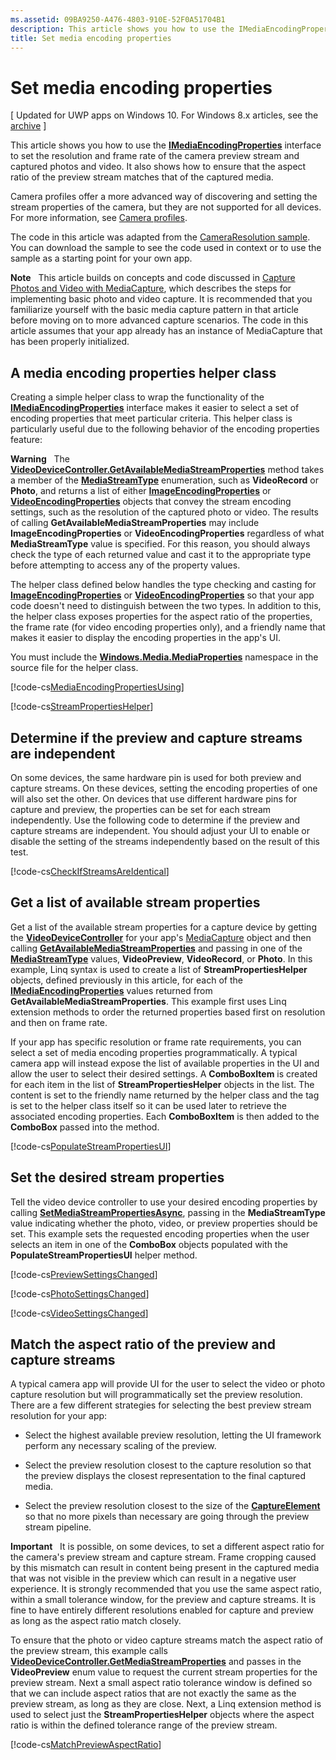 ```yaml
---
ms.assetid: 09BA9250-A476-4803-910E-52F0A51704B1
description: This article shows you how to use the IMediaEncodingProperties interface to set the resolution and frame rate of the camera preview stream and captured photos and video.
title: Set media encoding properties
---
```


# Set media encoding properties

\[ Updated for UWP apps on Windows 10. For Windows 8.x articles, see the [archive](http://go.microsoft.com/fwlink/p/?linkid=619132) \]


This article shows you how to use the [**IMediaEncodingProperties**](https://msdn.microsoft.com/library/windows/apps/hh701011) interface to set the resolution and frame rate of the camera preview stream and captured photos and video. It also shows how to ensure that the aspect ratio of the preview stream matches that of the captured media.

Camera profiles offer a more advanced way of discovering and setting the stream properties of the camera, but they are not supported for all devices. For more information, see [Camera profiles](camera-profiles.md).

The code in this article was adapted from the [CameraResolution sample](http://go.microsoft.com/fwlink/p/?LinkId=624252&clcid=0x409). You can download the sample to see the code used in context or to use the sample as a starting point for your own app.

**Note**  
This article builds on concepts and code discussed in [Capture Photos and Video with MediaCapture](capture-photos-and-video-with-mediacapture.md), which describes the steps for implementing basic photo and video capture. It is recommended that you familiarize yourself with the basic media capture pattern in that article before moving on to more advanced capture scenarios. The code in this article assumes that your app already has an instance of MediaCapture that has been properly initialized.

## A media encoding properties helper class

Creating a simple helper class to wrap the functionality of the [**IMediaEncodingProperties**](https://msdn.microsoft.com/library/windows/apps/hh701011) interface makes it easier to select a set of encoding properties that meet particular criteria. This helper class is particularly useful due to the following behavior of the encoding properties feature:

**Warning**  
The [**VideoDeviceController.GetAvailableMediaStreamProperties**](https://msdn.microsoft.com/library/windows/apps/br211994) method takes a member of the [**MediaStreamType**](https://msdn.microsoft.com/library/windows/apps/br226640) enumeration, such as **VideoRecord** or **Photo**, and returns a list of either [**ImageEncodingProperties**](https://msdn.microsoft.com/library/windows/apps/hh700993) or [**VideoEncodingProperties**](https://msdn.microsoft.com/library/windows/apps/hh701217) objects that convey the stream encoding settings, such as the resolution of the captured photo or video. The results of calling **GetAvailableMediaStreamProperties** may include **ImageEncodingProperties** or **VideoEncodingProperties** regardless of what **MediaStreamType** value is specified. For this reason, you should always check the type of each returned value and cast it to the appropriate type before attempting to access any of the property values.

The helper class defined below handles the type checking and casting for [**ImageEncodingProperties**](https://msdn.microsoft.com/library/windows/apps/hh700993) or [**VideoEncodingProperties**](https://msdn.microsoft.com/library/windows/apps/hh701217) so that your app code doesn't need to distinguish between the two types. In addition to this, the helper class exposes properties for the aspect ratio of the properties, the frame rate (for video encoding properties only), and a friendly name that makes it easier to display the encoding properties in the app's UI.

You must include the [**Windows.Media.MediaProperties**](https://msdn.microsoft.com/library/windows/apps/hh701296) namespace in the source file for the helper class.

[!code-cs[MediaEncodingPropertiesUsing](./code/BasicMediaCaptureWin10/cs/MainPage.xaml.cs#SnippetMediaEncodingPropertiesUsing)]

[!code-cs[StreamPropertiesHelper](./code/BasicMediaCaptureWin10/cs/StreamPropertiesHelper.cs#SnippetStreamPropertiesHelper)]

## Determine if the preview and capture streams are independent

On some devices, the same hardware pin is used for both preview and capture streams. On these devices, setting the encoding properties of one will also set the other. On devices that use different hardware pins for capture and preview, the properties can be set for each stream independently. Use the following code to determine if the preview and capture streams are independent. You should adjust your UI to enable or disable the setting of the streams independently based on the result of this test.

[!code-cs[CheckIfStreamsAreIdentical](./code/BasicMediaCaptureWin10/cs/MainPage.xaml.cs#SnippetCheckIfStreamsAreIdentical)]

## Get a list of available stream properties

Get a list of the available stream properties for a capture device by getting the [**VideoDeviceController**](https://msdn.microsoft.com/library/windows/apps/br226825) for your app's [MediaCapture](capture-photos-and-video-with-mediacapture.md) object and then calling [**GetAvailableMediaStreamProperties**](https://msdn.microsoft.com/library/windows/apps/br211994) and passing in one of the [**MediaStreamType**](https://msdn.microsoft.com/library/windows/apps/br226640) values, **VideoPreview**, **VideoRecord**, or **Photo**. In this example, Linq syntax is used to create a list of **StreamPropertiesHelper** objects, defined previously in this article, for each of the [**IMediaEncodingProperties**](https://msdn.microsoft.com/library/windows/apps/hh701011) values returned from **GetAvailableMediaStreamProperties**. This example first uses Linq extension methods to order the returned properties based first on resolution and then on frame rate.

If your app has specific resolution or frame rate requirements, you can select a set of media encoding properties programmatically. A typical camera app will instead expose the list of available properties in the UI and allow the user to select their desired settings. A **ComboBoxItem** is created for each item in the list of **StreamPropertiesHelper** objects in the list. The content is set to the friendly name returned by the helper class and the tag is set to the helper class itself so it can be used later to retrieve the associated encoding properties. Each **ComboBoxItem** is then added to the **ComboBox** passed into the method.

[!code-cs[PopulateStreamPropertiesUI](./code/BasicMediaCaptureWin10/cs/MainPage.xaml.cs#SnippetPopulateStreamPropertiesUI)]

## Set the desired stream properties

Tell the video device controller to use your desired encoding properties by calling [**SetMediaStreamPropertiesAsync**](https://msdn.microsoft.com/library/windows/apps/hh700895), passing in the **MediaStreamType** value indicating whether the photo, video, or preview properties should be set. This example sets the requested encoding properties when the user selects an item in one of the **ComboBox** objects populated with the **PopulateStreamPropertiesUI** helper method.

[!code-cs[PreviewSettingsChanged](./code/BasicMediaCaptureWin10/cs/MainPage.xaml.cs#SnippetPreviewSettingsChanged)]

[!code-cs[PhotoSettingsChanged](./code/BasicMediaCaptureWin10/cs/MainPage.xaml.cs#SnippetPhotoSettingsChanged)]

[!code-cs[VideoSettingsChanged](./code/BasicMediaCaptureWin10/cs/MainPage.xaml.cs#SnippetVideoSettingsChanged)]

## Match the aspect ratio of the preview and capture streams

A typical camera app will provide UI for the user to select the video or photo capture resolution but will programmatically set the preview resolution. There are a few different strategies for selecting the best preview stream resolution for your app:

-   Select the highest available preview resolution, letting the UI framework perform any necessary scaling of the preview.

-   Select the preview resolution closest to the capture resolution so that the preview displays the closest representation to the final captured media.

-   Select the preview resolution closest to the size of the [**CaptureElement**](https://msdn.microsoft.com/library/windows/apps/br209278) so that no more pixels than necessary are going through the preview stream pipeline.

**Important**  
It is possible, on some devices, to set a different aspect ratio for the camera's preview stream and capture stream. Frame cropping caused by this mismatch can result in content being present in the captured media that was not visible in the preview which can result in a negative user experience. It is strongly recommended that you use the same aspect ratio, within a small tolerance window, for the preview and capture streams. It is fine to have entirely different resolutions enabled for capture and preview as long as the aspect ratio match closely.


To ensure that the photo or video capture streams match the aspect ratio of the preview stream, this example calls [**VideoDeviceController.GetMediaStreamProperties**](https://msdn.microsoft.com/library/windows/apps/br211995) and passes in the **VideoPreview** enum value to request the current stream properties for the preview stream. Next a small aspect ratio tolerance window is defined so that we can include aspect ratios that are not exactly the same as the preview stream, as long as they are close. Next, a Linq extension method is used to select just the **StreamPropertiesHelper** objects where the aspect ratio is within the defined tolerance range of the preview stream.

[!code-cs[MatchPreviewAspectRatio](./code/BasicMediaCaptureWin10/cs/MainPage.xaml.cs#SnippetMatchPreviewAspectRatio)]

 

 




